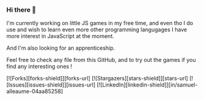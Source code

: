 ### Hi there 👋

I'm currently working on little JS games in my free time, and even tho I do use and wish to learn even more other programming langugages I have more interest in JavaScript at the moment.

And I'm also looking for an apprenticeship.

Feel free to check any file from this GitHub, and to try out the games if you find any interesting ones !


[![Forks][forks-shield]][forks-url]
[![Stargazers][stars-shield]][stars-url]
[![Issues][issues-shield]][issues-url]
[![LinkedIn][linkedin-shield]][in/samuel-alleaume-04aa85258]

<!--
[![Contributors][contributors-shield]][contributors-url]
[![MIT License][license-shield]][license-url]

**Pyroheart/Pyroheart** is a ✨ _special_ ✨ repository because its `README.md` (this file) appears on your GitHub profile.

Here are some ideas to get you started:

- 🔭 I’m currently working on ...
- 🌱 I’m currently learning ...
- 👯 I’m looking to collaborate on ...
- 🤔 I’m looking for help with ...
- 💬 Ask me about ...
- 📫 How to reach me: ...
- 😄 Pronouns: ...
- ⚡ Fun fact: ...
-->
